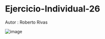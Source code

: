 # Ejercicio-Individual-26

Autor : Roberto Rivas

![image](https://github.com/RobertoRivasL/Ejercicio-Individual-26/assets/131497718/5d5cc97a-4509-470f-a418-a34c1a01d1d9)

